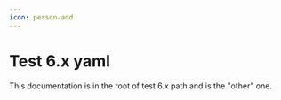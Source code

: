 ```yaml
---
icon: person-add
---
```

# Test 6.x yaml

This documentation is in the root of test 6.x path and is the "other" one.
